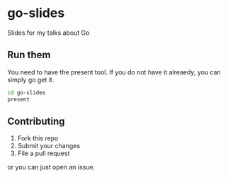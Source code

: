 # go-slides
Slides for my talks about Go

## Run them

You need to have the present tool. If you do not have it alreaedy, you can simply go get it.
```bash
cd go-slides
present
```

## Contributing

1. Fork this repo
2. Submit your changes
3. File a pull request

or you can just open an issue.
